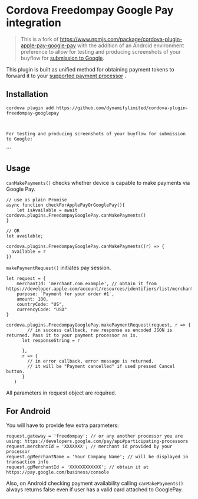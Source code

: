 # Cordova Freedompay Google Pay integration

> This is a fork of https://www.npmjs.com/package/cordova-plugin-apple-pay-google-pay with the addition of an Android environment preference to allow for testing and producing screenshots of your buyflow for [submission to Google](https://developers.google.com/pay/api/android/guides/brand-guidelines#put-it-all-together).

This plugin is built as unified method for obtaining payment tokens to forward it to your [supported payment processor](https://developers.google.com/pay/api#participating-processors) .


## Installation

```
cordova plugin add https://github.com/dynamifylimited/cordova-plugin-freedompay-googlepay
```
```


For testing and producing screenshots of your buyflow for submission to Google:
```
<preference name="GooglePayEnvironment" value="test" />
```

## Usage

`canMakePayments()` checks whether device is capable to make payments via Google Pay.

```
// use as plain Promise
async function checkForApplePayOrGooglePay(){
    let isAvailable = await cordova.plugins.FreedompayGooglePay.canMakePayments()
}

// OR
let available;

cordova.plugins.FreedompayGooglePay.canMakePayments((r) => {
  available = r
})
```

`makePaymentRequest()` initiates pay session.

```
let request = {
    merchantId: 'merchant.com.example', // obtain it from https://developer.apple.com/account/resources/identifiers/list/merchant
    purpose: `Payment for your order #1`,
    amount: 100,
    countryCode: "US",
    currencyCode: "USD"
}

cordova.plugins.FreedompayGooglePay.makePaymentRequest(request, r => {
        // in success callback, raw response as encoded JSON is returned. Pass it to your payment processor as is.
      let responseString = r

      },
      r => {
        // in error callback, error message is returned.
        // it will be "Payment cancelled" if used pressed Cancel button.
      }
   )
```

All parameters in request object are required.

## For Android

You will have to provide few extra parameters:

```
request.gateway = 'freedompay'; // or any another processor you are using: https://developers.google.com/pay/api#participating-processors
request.merchantId = 'XXXXXXX'; // merchant id provided by your processor
request.gpMerchantName = 'Your Company Name'; // will be displayed in transaction info
request.gpMerchantId = 'XXXXXXXXXXXX'; // obtain it at https://pay.google.com/business/console
```

Also, on Android checking payment availability calling `canMakePayments()` always returns false even if user has a valid card attached to GooglePay.

